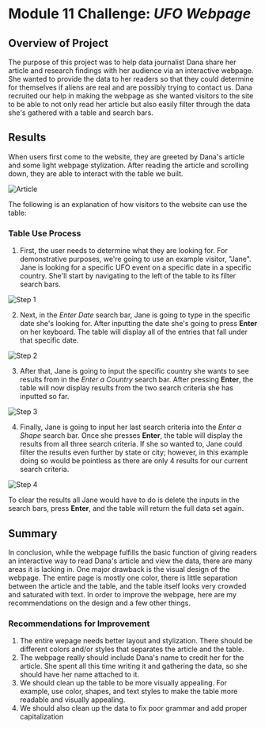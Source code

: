 # Module 11 Challenge: *UFO Webpage*

## Overview of Project
The purpose of this project was to help data journalist Dana share her article and research findings with her audience via an interactive webpage. She wanted to provide the data to her readers so that they could determine for themselves if aliens are real and are possibly trying to contact us. Dana recruited our help in making the webpage as she wanted visitors to the site to be able to not only read her article but also easily filter through the data she's gathered with a table and search bars. 

## Results
When users first come to the website, they are greeted by Dana's article and some light webpage stylization. After reading the article and scrolling down, they are able to interact with the table we built.

![Article](https://user-images.githubusercontent.com/100237685/172067947-37b5f690-64d3-4fc0-9686-c2c6e8c451e0.png)

The following is an explanation of how visitors to the website can use the table: 

### Table Use Process 
1. First, the user needs to determine what they are looking for. For demonstrative purposes, we're going to use an example visitor, "Jane". Jane is looking for a specific UFO event on a specific date in a specific country. She'll start by navigating to the left of the table to its filter search bars. 

![Step 1](https://user-images.githubusercontent.com/100237685/172068239-46f39f1d-a6ae-4c11-9f48-9f89c316b361.png)

2. Next, in the *Enter Date* search bar, Jane is going to type in the specific date she's looking for. After inputting the date she's going to press **Enter** on her keyboard. The table will display all of the entries that fall under that specific date. 

![Step 2](https://user-images.githubusercontent.com/100237685/172068425-d2142a81-3386-45d7-ab9d-a66a9a96efd8.png)

3. After that, Jane is going to input the specific country she wants to see results from in the *Enter a Country* search bar. After pressing **Enter**, the table will now display results from the two search criteria she has inputted so far. 

![Step 3](https://user-images.githubusercontent.com/100237685/172068532-20a440fd-0e25-422a-bbea-db2dbe3bd157.png)

4. Finally, Jane is going to input her last search criteria into the *Enter a Shape* search bar. Once she presses **Enter**, the table will display the results from all three search criteria. If she so wanted to, Jane could filter the results even further by state or city; however, in this example doing so would be pointless as there are only 4 results for our current search criteria.

![Step 4](https://user-images.githubusercontent.com/100237685/172068743-10e12683-8a1e-4a99-ade8-05252bc043e4.png)

To clear the results all Jane would have to do is delete the inputs in the search bars, press **Enter**, and the table will return the full data set again. 


## Summary
In conclusion, while the webpage fulfills the basic function of giving readers an interactive way to read Dana's article and view the data, there are many areas it is lacking in. One major drawback is the visual design of the webpage. The entire page is mostly one color, there is little separation between the article and the table, and the table itself looks very crowded and saturated with text. In order to improve the webpage, here are my recommendations on the design and a few other things.
### Recommendations for Improvement
1. The entire wepage needs better layout and stylization. There should be different colors and/or styles that separates the article and the table.
2. The webpage really should include Dana's name to credit her for the article. She spent all this time writing it and gathering the data, so she should have her name attached to it. 
3. We should clean up the table to be more visually appealing. For example, use color, shapes, and text styles to make the table more readable and visually appealing. 
4. We should also clean up the data to fix poor grammar and add proper capitalization
